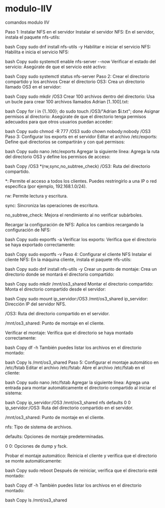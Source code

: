 # modulo-IIV
comandos modulo IIV

Paso 1: Instalar NFS en el servidor
Instalar el servidor NFS:
En el servidor, instala el paquete nfs-utils:

bash
Copy
sudo dnf install nfs-utils -y
Habilitar e iniciar el servicio NFS:
Habilita e inicia el servicio NFS:

bash
Copy
sudo systemctl enable nfs-server --now
Verificar el estado del servicio:
Asegúrate de que el servicio esté activo:

bash
Copy
sudo systemctl status nfs-server
Paso 2: Crear el directorio compartido y los archivos
Crear el directorio OS3:
Crea un directorio llamado OS3 en el servidor:

bash
Copy
sudo mkdir /OS3
Crear 100 archivos dentro del directorio:
Usa un bucle para crear 100 archivos llamados Adrian [1..100].txt:

bash
Copy
for i in {1..100}; do sudo touch /OS3/"Adrian $i.txt"; done
Asignar permisos al directorio:
Asegúrate de que el directorio tenga permisos adecuados para que otros usuarios puedan acceder:

bash
Copy
sudo chmod -R 777 /OS3
sudo chown nobody:nobody /OS3
Paso 3: Configurar los exports en el servidor
Editar el archivo /etc/exports:
Define qué directorios se compartirán y con qué permisos:

bash
Copy
sudo nano /etc/exports
Agregar la siguiente línea:
Agrega la ruta del directorio OS3 y define los permisos de acceso:

bash
Copy
/OS3 *(rw,sync,no_subtree_check)
/OS3: Ruta del directorio compartido.

*: Permite el acceso a todos los clientes. Puedes restringirlo a una IP o red específica (por ejemplo, 192.168.1.0/24).

rw: Permite lectura y escritura.

sync: Sincroniza las operaciones de escritura.

no_subtree_check: Mejora el rendimiento al no verificar subárboles.

Recargar la configuración de NFS:
Aplica los cambios recargando la configuración de NFS:

bash
Copy
sudo exportfs -a
Verificar los exports:
Verifica que el directorio se haya exportado correctamente:

bash
Copy
sudo exportfs -v
Paso 4: Configurar el cliente NFS
Instalar el cliente NFS:
En la máquina cliente, instala el paquete nfs-utils:

bash
Copy
sudo dnf install nfs-utils -y
Crear un punto de montaje:
Crea un directorio donde se montará el directorio compartido:

bash
Copy
sudo mkdir /mnt/os3_shared
Montar el directorio compartido:
Monta el directorio compartido desde el servidor:

bash
Copy
sudo mount ip_servidor:/OS3 /mnt/os3_shared
ip_servidor: Dirección IP del servidor NFS.

/OS3: Ruta del directorio compartido en el servidor.

/mnt/os3_shared: Punto de montaje en el cliente.

Verificar el montaje:
Verifica que el directorio se haya montado correctamente:

bash
Copy
df -h
También puedes listar los archivos en el directorio montado:

bash
Copy
ls /mnt/os3_shared
Paso 5: Configurar el montaje automático en /etc/fstab
Editar el archivo /etc/fstab:
Abre el archivo /etc/fstab en el cliente:

bash
Copy
sudo nano /etc/fstab
Agregar la siguiente línea:
Agrega una entrada para montar automáticamente el directorio compartido al iniciar el sistema:

bash
Copy
ip_servidor:/OS3 /mnt/os3_shared nfs defaults 0 0
ip_servidor:/OS3: Ruta del directorio compartido en el servidor.

/mnt/os3_shared: Punto de montaje en el cliente.

nfs: Tipo de sistema de archivos.

defaults: Opciones de montaje predeterminadas.

0 0: Opciones de dump y fsck.

Probar el montaje automático:
Reinicia el cliente y verifica que el directorio se monte automáticamente:

bash
Copy
sudo reboot
Después de reiniciar, verifica que el directorio esté montado:

bash
Copy
df -h
También puedes listar los archivos en el directorio montado:

bash
Copy
ls /mnt/os3_shared
